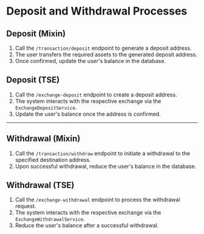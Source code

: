 # Deposit and Withdrawal Processes

## Deposit (Mixin)
1. Call the `/transaction/deposit` endpoint to generate a deposit address.
2. The user transfers the required assets to the generated deposit address.
3. Once confirmed, update the user's balance in the database.

## Deposit (TSE)
1. Call the `/exchange-deposit` endpoint to create a deposit address.
2. The system interacts with the respective exchange via the `ExchangeDepositService`.
3. Update the user's balance once the address is confirmed.

---

## Withdrawal (Mixin)
1. Call the `/transaction/withdraw` endpoint to initiate a withdrawal to the specified destination address.
2. Upon successful withdrawal, reduce the user's balance in the database.

## Withdrawal (TSE)
1. Call the `/exchange-withdrawal` endpoint to process the withdrawal request.
2. The system interacts with the respective exchange via the `ExchangeWithdrawalService`.
3. Reduce the user's balance after a successful withdrawal.
